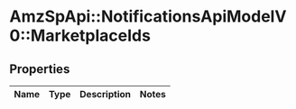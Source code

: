 # AmzSpApi::NotificationsApiModelV0::MarketplaceIds

## Properties
Name | Type | Description | Notes
------------ | ------------- | ------------- | -------------

